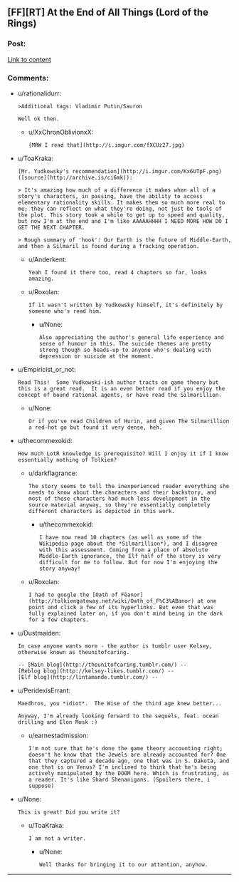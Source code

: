 ## [FF][RT] At the End of All Things (Lord of the Rings)

### Post:

[Link to content](http://archiveofourown.org/works/3451040)

### Comments:

- u/rationalidurr:
  ```
  >Additional tags: Vladimir Putin/Sauron

  Well ok then.
  ```

  - u/XxChronOblivionxX:
    ```
    [MRW I read that](http://i.imgur.com/fXCUz27.jpg)
    ```

- u/ToaKraka:
  ```
  [Mr. Yudkowsky's recommendation](http://i.imgur.com/Kx6UTpF.png) ([source](http://archive.is/ci6mk)):

  > It's amazing how much of a difference it makes when all of a story's characters, in passing, have the ability to access elementary rationality skills. It makes them so much more real to me; they can reflect on what they're doing, not just be tools of the plot. This story took a while to get up to speed and quality, but now I'm at the end and I'm like AAAAAHHHH I NEED MORE HOW DO I GET THE NEXT CHAPTER.

  > Rough summary of 'hook': Our Earth is the future of Middle-Earth, and then a Silmaril is found during a fracking operation.
  ```

  - u/Anderkent:
    ```
    Yeah I found it there too, read 4 chapters so far, looks amazing.
    ```

  - u/Roxolan:
    ```
    If it wasn't written by Yudkowsky himself, it's definitely by someone who's read him.
    ```

    - u/None:
      ```
      Also appreciating the author's general life experience and sense of humour in this. The suicide themes are pretty strong though so heads-up to anyone who's dealing with depression or suicide at the moment.
      ```

- u/Empiricist_or_not:
  ```
  Read This!  Some Yudkowski-ish author tracts on game theory but this is a great read.  It is an even better read if you enjoy the concept of bound rational agents, or have read the Silmarillion.
  ```

  - u/None:
    ```
    Or if you've read Children of Hurin, and given The Silmarillion a red-hot go but found it very dense, heh.
    ```

- u/thecommexokid:
  ```
  How much LotR knowledge is prerequisite? Will I enjoy it if I know essentially nothing of Tolkien?
  ```

  - u/darkflagrance:
    ```
    The story seems to tell the inexperienced reader everything she needs to know about the characters and their backstory, and most of these characters had much less development in the source material anyway, so they're essentially completely different characters as depicted in this work.
    ```

    - u/thecommexokid:
      ```
      I have now read 10 chapters (as well as some of the Wikipedia page about the *Silmarillion*), and I disagree with this assessment. Coming from a place of absolute Middle-Earth ignorance, the Elf half of the story is very difficult for me to follow. But for now I'm enjoying the story anyway!
      ```

  - u/Roxolan:
    ```
    I had to google the [Oath of Fëanor](http://tolkiengateway.net/wiki/Oath_of_F%C3%ABanor) at one point and click a few of its hyperlinks. But even that was fully explained later on, if you don't mind being in the dark for a few chapters.
    ```

- u/Dustmaiden:
  ```
  In case anyone wants more - the author is tumblr user Kelsey, otherwise known as theunitofcaring.

  -- [Main blog](http://theunitofcaring.tumblr.com/) --
  [Reblog blog](http://kelsey-likes.tumblr.com/) --
  [Elf blog](http://lintamande.tumblr.com/) --
  ```

- u/PeridexisErrant:
  ```
  Maedhros, you *idiot*.  The Wise of the third age knew better...

  Anyway, I'm already looking forward to the sequels, feat. ocean drilling and Elon Musk :)
  ```

  - u/earnestadmission:
    ```
    I'm not sure that he's done the game theory accounting right; doesn't he know that the Jewels are already accounted for? One that they captured a decade ago, one that was in S. Dakota, and one that is on Venus? I'm inclined to think that he's being actively manipulated by the DOOM here. Which is frustrating, as a reader. It's like Shard Shenanigans. (Spoilers there, i suppose)
    ```

- u/None:
  ```
  This is great! Did you write it?
  ```

  - u/ToaKraka:
    ```
    I am not a writer.
    ```

    - u/None:
      ```
      Well thanks for bringing it to our attention, anyhow.
      ```

---

